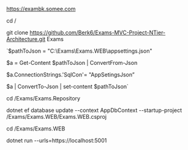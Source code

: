 https://exambk.somee.com

cd /

git clone https://github.com/Berk6/Exams-MVC-Project-NTier-Architecture.git Exams

`$pathToJson = "C:\Exams\Exams.WEB\appsettings.json"

$a = Get-Content $pathToJson | ConvertFrom-Json

$a.ConnectionStrings.'SqlCon'= "AppSetingsJson”

$a | ConvertTo-Json | set-content $pathToJson`

cd /Exams/Exams.Repository

dotnet ef database update --context AppDbContext --startup-project /Exams/Exams.WEB/Exams.WEB.csproj

cd /Exams/Exams.WEB

dotnet run --urls=https://localhost:5001 
